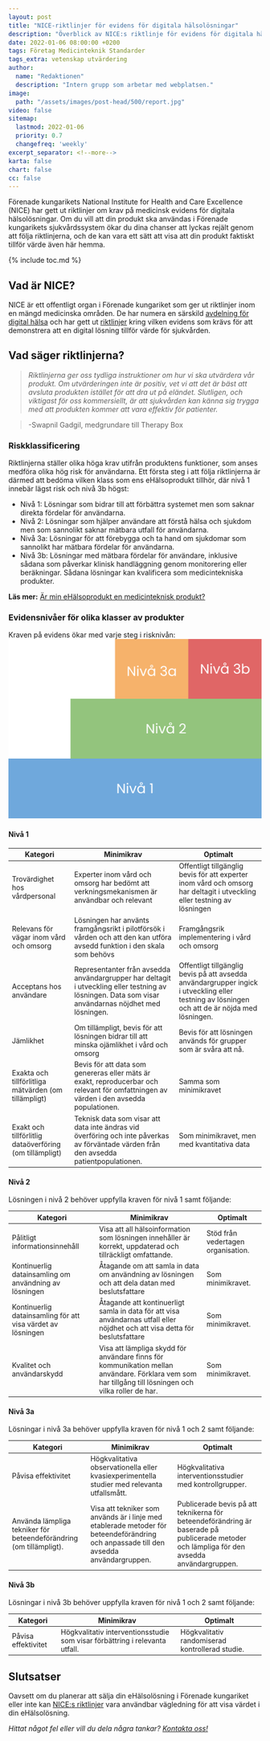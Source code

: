 ```yaml
---
layout: post
title: "NICE-riktlinjer för evidens för digitala hälsolösningar"
description: "Överblick av NICE:s riktlinje för evidens för digitala hälsolösningar"
date: 2022-01-06 08:00:00 +0200
tags: Företag Medicinteknik Standarder
tags_extra: vetenskap utvärdering
author:
  name: "Redaktionen"
  description: "Intern grupp som arbetar med webplatsen."
image:
  path: "/assets/images/post-head/500/report.jpg"
video: false
sitemap:
  lastmod: 2022-01-06
  priority: 0.7
  changefreq: 'weekly'
excerpt_separator: <!--more-->
karta: false
chart: false
cc: false
---
```


Förenade kungarikets National Institute for Health and Care Excellence (NICE) har gett ut riktlinjer om krav på medicinsk evidens för digitala hälsolösningar. Om du vill att din produkt ska användas i Förenade kungarikets sjukvårdssystem ökar du dina chanser att lyckas rejält genom att följa riktlinjerna, och de kan vara ett sätt att visa att din produkt faktiskt tillför värde även här hemma.

<!--more-->

{% include toc.md %}

## Vad är NICE?
NICE är ett offentligt organ i Förenade kungariket som ger ut riktlinjer inom en mängd medicinska områden. De har numera en särskild [avdelning för digital hälsa](https://www.nice.org.uk/about/what-we-do/digital-health/office-for-digital-health) och har gett ut [riktlinjer](https://www.nice.org.uk/Media/Default/About/what-we-do/our-programmes/evidence-standards-framework/digital-evidence-standards-framework.pdf) kring vilken evidens som krävs för att demonstrera att en digital lösning tillför värde för sjukvården.
## Vad säger riktlinjerna?
> _Riktlinjerna ger oss tydliga instruktioner om hur vi ska utvärdera vår produkt. Om utvärderingen inte är positiv, vet vi att det är bäst att avsluta produkten istället för att dra ut på eländet. Slutligen, och viktigast för oss kommersiellt, är att sjukvården kan känna sig trygga med att produkten kommer att vara effektiv för patienter._

> -Swapnil Gadgil, medgrundare till Therapy Box

### Riskklassificering
Riktlinjerna ställer olika höga krav utifrån produktens funktioner, som anses medföra olika hög risk för användarna. Ett första steg i att följa riktlinjerna är därmed att bedöma vilken klass som ens eHälsoprodukt tillhör, där nivå 1 innebär lägst risk och nivå 3b högst:

* Nivå 1: Lösningar som bidrar till att förbättra systemet men som saknar direkta fördelar för användarna.
* Nivå 2: Lösningar som hjälper användare att förstå hälsa och sjukdom men som sannolikt saknar mätbara utfall för användarna.
* Nivå 3a: Lösningar för att förebygga och ta hand om sjukdomar som sannolikt har mätbara fördelar för användarna.
* Nivå 3b: Lösningar med mätbara fördelar för användare, inklusive sådana som påverkar klinisk handläggning genom monitorering eller beräkningar. Sådana lösningar kan kvalificera som medicintekniska produkter.

**Läs mer:** [Är min eHälsoprodukt en medicinteknisk produkt?](/2021/08/20/medicinteknik.html)
### Evidensnivåer för olika klasser av produkter
Kraven på evidens ökar med varje steg i risknivån:
![Risknivåer enligt NICE:s riktlinje](/assets/images/post-assets/nice.svg "Risknivåer enligt NICE:s riktlinje")

#### Nivå 1

| Kategori | Minimikrav| Optimalt |
|-------------------------------|---|---|
| Trovärdighet hos vårdpersonal | Experter inom vård och omsorg har bedömt att verkningsmekanismen är användbar och relevant | Offentligt tillgänglig bevis för att experter inom vård och omsorg har deltagit i utveckling eller testning av lösningen |
| Relevans för vägar inom vård och omsorg | Lösningen har använts framgångsrikt i pilotförsök i vården och att den kan utföra avsedd funktion i den skala som behövs | Framgångsrik implementering i vård och omsorg |
| Acceptans hos användare | Representanter från avsedda användargrupper har deltagit i utveckling eller testning av lösningen. Data som visar användarnas nöjdhet med lösningen. | Offentligt tillgänglig bevis på att avsedda användargrupper ingick i utveckling eller testning av lösningen och att de är nöjda med lösningen. |
| Jämlikhet | Om tillämpligt, bevis för att lösningen bidrar till att minska ojämlikhet i vård och omsorg | Bevis för att lösningen används för grupper som är svåra att nå. |
| Exakta och tillförlitliga mätvärden (om tillämpligt) | Bevis för att data som genereras eller mäts är exakt, reproducerbar och relevant för omfattningen av värden i den avsedda populationen. | Samma som minimikravet |
| Exakt och tillförlitlig dataöverföring (om tillämpligt) | Teknisk data som visar att data inte ändras vid överföring och inte påverkas av förväntade värden från den avsedda patientpopulationen. | Som minimikravet, men med kvantitativa data |

#### Nivå 2
Lösningen i nivå 2 behöver uppfylla kraven för nivå 1 samt följande:

| Kategori | Minimikrav| Optimalt |
|-------------------------------|---|---|
| Pålitligt informationsinnehåll | Visa att all hälsoinformation som lösningen innehåller är korrekt, uppdaterad och tillräckligt omfattande. | Stöd från vedertagen organisation. |
| Kontinuerlig datainsamling om användning av lösningen | Åtagande om att samla in data om användning av lösningen och att dela datan med beslutsfattare | Som minimikravet. |
| Kontinuerlig datainsamling för att visa värdet av lösningen | Åtagande att kontinuerligt samla in data för att visa användarnas utfall eller nöjdhet och att visa detta för beslutsfattare | Som minimikravet. |
| Kvalitet och användarskydd | Visa att lämpliga skydd för användare finns för kommunikation mellan användare. Förklara vem som har tillgång till lösningen och vilka roller de har. | Som minimikravet. |

#### Nivå 3a
Lösningar i nivå 3a behöver uppfylla kraven för nivå 1 och 2 samt följande:

| Kategori | Minimikrav| Optimalt |
|-------------------------------|---|---|
| Påvisa effektivitet | Högkvalitativa observationella eller kvasiexperimentella studier med relevanta utfallsmått. | Högkvalitativa interventionsstudier med kontrollgrupper. |
| Använda lämpliga tekniker för beteendeförändring (om tillämpligt). | Visa att tekniker som används är i linje med etablerade metoder för beteendeförändring och anpassade till den avsedda användargruppen. | Publicerade bevis på att teknikerna för beteendeförändring är baserade på publicerade metoder och lämpliga för den avsedda användargruppen. |

#### Nivå 3b
Lösningar i nivå 3b behöver uppfylla kraven för nivå 1 och 2 samt följande:

| Kategori | Minimikrav| Optimalt |
|-------------------------------|---|---|
| Påvisa effektivitet | Högkvalitativ interventionsstudie som visar förbättring i relevanta utfall. | Högkvalitativ randomiserad kontrollerad studie. |

## Slutsatser
Oavsett om du planerar att sälja din eHälsolösning i Förenade kungariket eller inte kan [NICE:s riktlinjer](https://www.nice.org.uk/Media/Default/About/what-we-do/our-programmes/evidence-standards-framework/digital-evidence-standards-framework.pdf) vara användbar vägledning för att visa värdet i din eHälsolösning.



_Hittat något fel eller vill du dela några tankar? [Kontakta oss!](/index.html#form-message)_